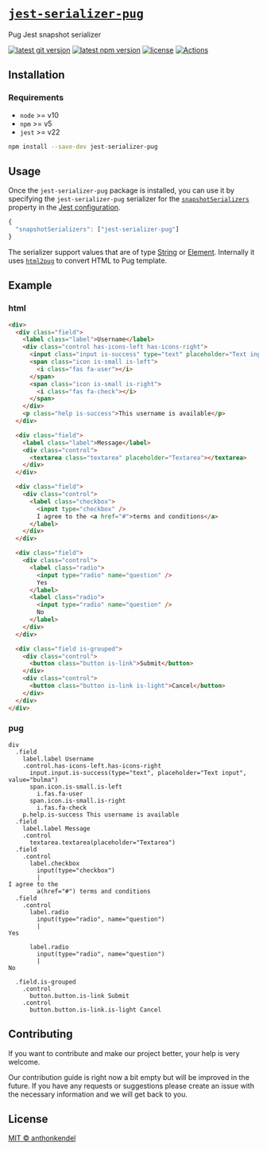 # [`jest-serializer-pug`](https://github.com/anthonkendel/jest-serializer-pug)

Pug Jest snapshot serializer

[![latest git version](https://img.shields.io/github/v/tag/anthonkendel/jest-serializer-pug?label=version)](https://github.com/anthonkendel/jest-serializer-pug)
[![latest npm version](https://img.shields.io/npm/v/jest-serializer-pug)](https://www.npmjs.com/package/jest-serializer-pug)
[![license](https://img.shields.io/github/license/anthonkendel/jest-serializer-pug)](https://github.com/anthonkendel/jest-serializer-pug/blob/master/LICENSE)
[![Actions](https://github.com/anthonkendel/jest-serializer-pug/workflows/Actions/badge.svg)](https://github.com/anthonkendel/jest-serializer-pug/actions)

## Installation

### Requirements

- `node` >= v10
- `npm` >= v5
- `jest` >= v22

```bash
npm install --save-dev jest-serializer-pug
```

## Usage

Once the `jest-serializer-pug` package is installed, you can use it by specifying the `jest-serializer-pug` serializer for the [`snapshotSerializers`](https://jestjs.io/docs/en/configuration#snapshotserializers-arraystring) property in the [Jest configuration](https://jestjs.io/docs/en/configuration).

```js
{
  "snapshotSerializers": ["jest-serializer-pug"]
}
```

The serializer support values that are of type [String](https://developer.mozilla.org/en-US/docs/Web/JavaScript/Reference/Global_Objects/String) or [Element](https://developer.mozilla.org/en-US/docs/Web/API/Element). Internally it uses [`html2pug`](https://github.com/izolate/html2pug) to convert HTML to Pug template.

## Example

### html

```html
<div>
  <div class="field">
    <label class="label">Username</label>
    <div class="control has-icons-left has-icons-right">
      <input class="input is-success" type="text" placeholder="Text input" value="bulma" />
      <span class="icon is-small is-left">
        <i class="fas fa-user"></i>
      </span>
      <span class="icon is-small is-right">
        <i class="fas fa-check"></i>
      </span>
    </div>
    <p class="help is-success">This username is available</p>
  </div>

  <div class="field">
    <label class="label">Message</label>
    <div class="control">
      <textarea class="textarea" placeholder="Textarea"></textarea>
    </div>
  </div>

  <div class="field">
    <div class="control">
      <label class="checkbox">
        <input type="checkbox" />
        I agree to the <a href="#">terms and conditions</a>
      </label>
    </div>
  </div>

  <div class="field">
    <div class="control">
      <label class="radio">
        <input type="radio" name="question" />
        Yes
      </label>
      <label class="radio">
        <input type="radio" name="question" />
        No
      </label>
    </div>
  </div>

  <div class="field is-grouped">
    <div class="control">
      <button class="button is-link">Submit</button>
    </div>
    <div class="control">
      <button class="button is-link is-light">Cancel</button>
    </div>
  </div>
</div>
```

### pug

```pug
div
  .field
    label.label Username
    .control.has-icons-left.has-icons-right
      input.input.is-success(type="text", placeholder="Text input", value="bulma")
      span.icon.is-small.is-left
        i.fas.fa-user
      span.icon.is-small.is-right
        i.fas.fa-check
    p.help.is-success This username is available
  .field
    label.label Message
    .control
      textarea.textarea(placeholder="Textarea")
  .field
    .control
      label.checkbox
        input(type="checkbox")
        |
I agree to the
        a(href="#") terms and conditions
  .field
    .control
      label.radio
        input(type="radio", name="question")
        |
Yes

      label.radio
        input(type="radio", name="question")
        |
No

  .field.is-grouped
    .control
      button.button.is-link Submit
    .control
      button.button.is-link.is-light Cancel
```

## Contributing

If you want to contribute and make our project better, your help is very welcome.

Our contribution guide is right now a bit empty but will be improved in the future. If you have any requests or suggestions please create an issue with the necessary information and we will get back to you.

## License

[MIT © anthonkendel](https://choosealicense.com/licenses/mit/)
